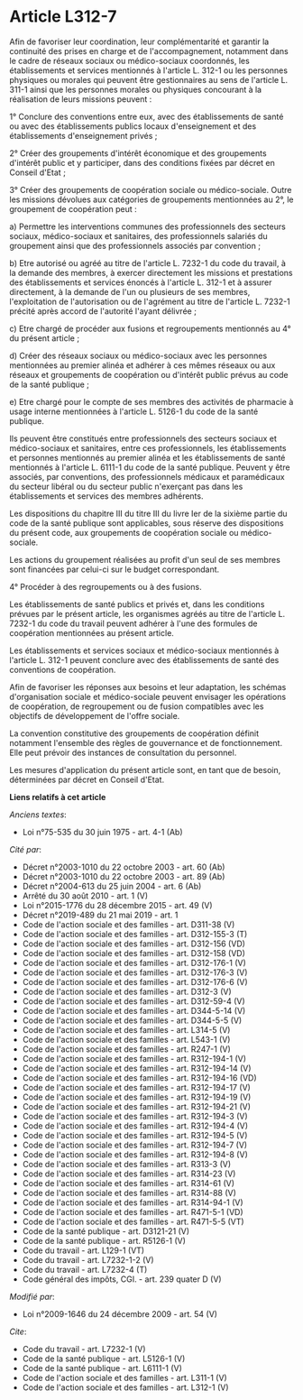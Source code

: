 # Article L312-7

Afin de favoriser leur coordination, leur complémentarité et garantir la continuité des prises en charge et de
l'accompagnement, notamment dans le cadre de réseaux sociaux ou médico-sociaux coordonnés, les établissements et services
mentionnés à l'article L. 312-1 ou les personnes physiques ou morales qui peuvent être gestionnaires au sens de l'article L.
311-1 ainsi que les personnes morales ou physiques concourant à la réalisation de leurs missions peuvent : 

1° Conclure des conventions entre eux, avec des établissements de santé ou avec des établissements publics locaux
d'enseignement et des établissements d'enseignement privés ; 

2° Créer des groupements d'intérêt économique et des groupements d'intérêt public et y participer, dans des conditions fixées
par décret en Conseil d'Etat ; 

3° Créer des groupements de coopération sociale ou médico-sociale. Outre les missions dévolues aux catégories de groupements
mentionnées au 2°, le groupement de coopération peut : 

a) Permettre les interventions communes des professionnels des secteurs sociaux, médico-sociaux et sanitaires, des
professionnels salariés du groupement ainsi que des professionnels associés par convention ; 

b) Etre autorisé ou agréé au titre de l'article L. 7232-1 du code du travail, à la demande des membres, à exercer directement
les missions et prestations des établissements et services énoncés à l'article L. 312-1 et à assurer directement, à la
demande de l'un ou plusieurs de ses membres, l'exploitation de l'autorisation ou de l'agrément au titre de l'article L.
7232-1 précité après accord de l'autorité l'ayant délivrée ; 

c) Etre chargé de procéder aux fusions et regroupements mentionnés au 4° du présent article ; 

d) Créer des réseaux sociaux ou médico-sociaux avec les personnes mentionnées au premier alinéa et adhérer à ces mêmes
réseaux ou aux réseaux et groupements de coopération ou d'intérêt public prévus au code de la santé publique ; 

e) Etre chargé pour le compte de ses membres des activités de pharmacie à usage interne mentionnées à l'article L. 5126-1 du
code de la santé publique. 

Ils peuvent être constitués entre professionnels des secteurs sociaux et médico-sociaux et sanitaires, entre ces
professionnels, les établissements et personnes mentionnés au premier alinéa et les établissements de santé mentionnés à
l'article L. 6111-1 du code de la santé publique. Peuvent y être associés, par conventions, des professionnels médicaux et
paramédicaux du secteur libéral ou du secteur public n'exerçant pas dans les établissements et services des membres
adhérents. 

Les dispositions du chapitre III du titre III du livre Ier de la sixième partie du code de la santé publique sont
applicables, sous réserve des dispositions du présent code, aux groupements de coopération sociale ou médico-sociale. 

Les actions du groupement réalisées au profit d'un seul de ses membres sont financées par celui-ci sur le budget
correspondant. 

4° Procéder à des regroupements ou à des fusions. 

Les établissements de santé publics et privés et, dans les conditions prévues par le présent article, les organismes agréés
au titre de l'article L. 7232-1 du code du travail peuvent adhérer à l'une des formules de coopération mentionnées au présent
article. 

Les établissements et services sociaux et médico-sociaux mentionnés à l'article L. 312-1 peuvent conclure avec des
établissements de santé des conventions de coopération. 

Afin de favoriser les réponses aux besoins et leur adaptation, les schémas d'organisation sociale et médico-sociale peuvent
envisager les opérations de coopération, de regroupement ou de fusion compatibles avec les objectifs de développement de
l'offre sociale. 

La convention constitutive des groupements de coopération définit notamment l'ensemble des règles de gouvernance et de
fonctionnement. Elle peut prévoir des instances de consultation du personnel. 

Les mesures d'application du présent article sont, en tant que de besoin, déterminées par décret en Conseil d'Etat.

**Liens relatifs à cet article**

_Anciens textes_:

  - Loi n°75-535 du 30 juin 1975 - art. 4-1 (Ab)

_Cité par_:

  - Décret n°2003-1010 du 22 octobre 2003 - art. 60 (Ab)
  - Décret n°2003-1010 du 22 octobre 2003 - art. 89 (Ab)
  - Décret n°2004-613 du 25 juin 2004 - art. 6 (Ab)
  - Arrêté du 30 août 2010 - art. 1 (V)
  - Loi n°2015-1776 du 28 décembre 2015 - art. 49 (V)
  - Décret n°2019-489 du 21 mai 2019 - art. 1
  - Code de l'action sociale et des familles - art. D311-38 (V)
  - Code de l'action sociale et des familles - art. D312-155-3 (T)
  - Code de l'action sociale et des familles - art. D312-156 (VD)
  - Code de l'action sociale et des familles - art. D312-158 (VD)
  - Code de l'action sociale et des familles - art. D312-176-1 (V)
  - Code de l'action sociale et des familles - art. D312-176-3 (V)
  - Code de l'action sociale et des familles - art. D312-176-6 (V)
  - Code de l'action sociale et des familles - art. D312-3 (V)
  - Code de l'action sociale et des familles - art. D312-59-4 (V)
  - Code de l'action sociale et des familles - art. D344-5-14 (V)
  - Code de l'action sociale et des familles - art. D344-5-5 (V)
  - Code de l'action sociale et des familles - art. L314-5 (V)
  - Code de l'action sociale et des familles - art. L543-1 (V)
  - Code de l'action sociale et des familles - art. R247-1 (V)
  - Code de l'action sociale et des familles - art. R312-194-1 (V)
  - Code de l'action sociale et des familles - art. R312-194-14 (V)
  - Code de l'action sociale et des familles - art. R312-194-16 (VD)
  - Code de l'action sociale et des familles - art. R312-194-17 (V)
  - Code de l'action sociale et des familles - art. R312-194-19 (V)
  - Code de l'action sociale et des familles - art. R312-194-21 (V)
  - Code de l'action sociale et des familles - art. R312-194-3 (V)
  - Code de l'action sociale et des familles - art. R312-194-4 (V)
  - Code de l'action sociale et des familles - art. R312-194-5 (V)
  - Code de l'action sociale et des familles - art. R312-194-7 (V)
  - Code de l'action sociale et des familles - art. R312-194-8 (V)
  - Code de l'action sociale et des familles - art. R313-3 (V)
  - Code de l'action sociale et des familles - art. R314-23 (V)
  - Code de l'action sociale et des familles - art. R314-61 (V)
  - Code de l'action sociale et des familles - art. R314-88 (V)
  - Code de l'action sociale et des familles - art. R314-94-1 (V)
  - Code de l'action sociale et des familles - art. R471-5-1 (VD)
  - Code de l'action sociale et des familles - art. R471-5-5 (VT)
  - Code de la santé publique - art. D3121-21 (V)
  - Code de la santé publique - art. R5126-1 (V)
  - Code du travail - art. L129-1 (VT)
  - Code du travail - art. L7232-1-2 (V)
  - Code du travail - art. L7232-4 (T)
  - Code général des impôts, CGI. - art. 239 quater D (V)

_Modifié par_:

  - Loi n°2009-1646 du 24 décembre 2009 - art. 54 (V)

_Cite_:

  - Code du travail - art. L7232-1 (V)
  - Code de la santé publique - art. L5126-1 (V)
  - Code de la santé publique - art. L6111-1 (V)
  - Code de l'action sociale et des familles - art. L311-1 (V)
  - Code de l'action sociale et des familles - art. L312-1 (V)
